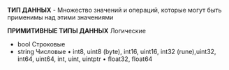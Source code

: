**ТИП ДАННЫХ** - Множество значений и операций, которые могут быть применимы над этими значениями

**ПРИМИТИВНЫЕ ТИПЫ ДАННЫХ**
Логические
- bool
Строковые
- string
Числовые
•	int8, uint8 (byte), int16, uint16, int32
(rune),uint32, int64, uint64, int, uint, uintptr
•	float32, float64